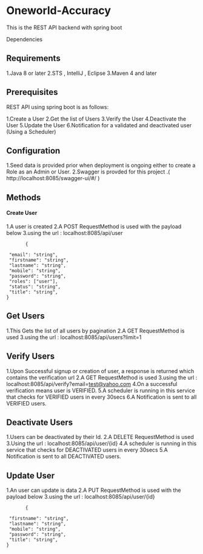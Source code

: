 # Oneworld-Accuracy

This is the REST API backend with spring boot

Dependencies
## Requirements
1.Java 8 or later
2.STS , IntelliJ , Eclipse
3.Maven 4 and later

## Prerequisites
REST API using spring boot is as follows:


1.Create a User
2.Get the list of Users 
3.Verify the User 
4.Deactivate the User 
5.Update the User 
6.Notification for a validated and deactivated user (Using a Scheduler)



## Configuration
1.Seed data is provided prior when deployment is ongoing either to create a Role as an Admin or User.
2.Swagger is provded for this project .( http://localhost:8085/swagger-ui/#/ )



## Methods
#### Create User
1.A user is created
2.A POST RequestMethod is used with the payload below
3.using the url :  localhost:8085/api/user

 ```payload
        {
 
  "email": "string",
  "firstname": "string",
  "lastname": "string",
  "mobile": "string",
  "password": "string",
  "roles": ["user"],
  "status": "string",
  "title": "string",
}
 ```



## Get Users
1.This Gets the list of all users by pagination
2.A GET RequestMethod is used
3.using the url :  localhost:8085/api/users?limit=1



## Verify Users
1.Upon Successful signup or creation of user, a response is returned which contains the verification url
2.A GET RequestMethod is used 
3.using the url :  localhost:8085/api/verify?email=test@yahoo.com
4.On a successful verification means user is VERIFIED.
5.A scheduler is running in this service that checks for VERIFIED users in every 30secs
6.A Notification is sent to all VERIFIED users.



## Deactivate Users
1.Users can be deactivated by their Id.
2.A DELETE RequestMethod is used 
3.Using the url :  localhost:8085/api/user/{id}
4.A scheduler is running in this service that checks  for DEACTIVATED users in every 30secs
5.A Notification is sent to all DEACTIVATED users.



## Update User
1.An user can update is data 
2.A PUT RequestMethod is used with the payload below
3.using the url :  localhost:8085/api/user/{id}

 ```payload
        {
 
  "firstname": "string",
  "lastname": "string",
  "mobile": "string",
  "password": "string",
  "title": "string",
}
 ```







